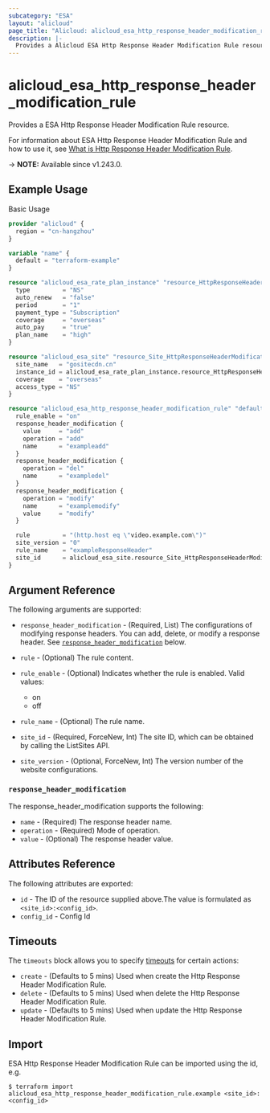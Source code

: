 ```yaml
---
subcategory: "ESA"
layout: "alicloud"
page_title: "Alicloud: alicloud_esa_http_response_header_modification_rule"
description: |-
  Provides a Alicloud ESA Http Response Header Modification Rule resource.
---
```


# alicloud_esa_http_response_header_modification_rule

Provides a ESA Http Response Header Modification Rule resource.



For information about ESA Http Response Header Modification Rule and how to use it, see [What is Http Response Header Modification Rule](https://www.alibabacloud.com/help/en/).

-> **NOTE:** Available since v1.243.0.

## Example Usage

Basic Usage

```terraform
provider "alicloud" {
  region = "cn-hangzhou"
}

variable "name" {
  default = "terraform-example"
}

resource "alicloud_esa_rate_plan_instance" "resource_HttpResponseHeaderModificationRule_example" {
  type         = "NS"
  auto_renew   = "false"
  period       = "1"
  payment_type = "Subscription"
  coverage     = "overseas"
  auto_pay     = "true"
  plan_name    = "high"
}

resource "alicloud_esa_site" "resource_Site_HttpResponseHeaderModificationRule_example" {
  site_name   = "gositecdn.cn"
  instance_id = alicloud_esa_rate_plan_instance.resource_HttpResponseHeaderModificationRule_example.id
  coverage    = "overseas"
  access_type = "NS"
}

resource "alicloud_esa_http_response_header_modification_rule" "default" {
  rule_enable = "on"
  response_header_modification {
    value     = "add"
    operation = "add"
    name      = "exampleadd"
  }
  response_header_modification {
    operation = "del"
    name      = "exampledel"
  }
  response_header_modification {
    operation = "modify"
    name      = "examplemodify"
    value     = "modify"
  }

  rule         = "(http.host eq \"video.example.com\")"
  site_version = "0"
  rule_name    = "exampleResponseHeader"
  site_id      = alicloud_esa_site.resource_Site_HttpResponseHeaderModificationRule_example.id
}
```

## Argument Reference

The following arguments are supported:
* `response_header_modification` - (Required, List) The configurations of modifying response headers. You can add, delete, or modify a response header. See [`response_header_modification`](#response_header_modification) below.
* `rule` - (Optional) The rule content.
* `rule_enable` - (Optional) Indicates whether the rule is enabled. Valid values:

  - on
  - off
* `rule_name` - (Optional) The rule name.
* `site_id` - (Required, ForceNew, Int) The site ID, which can be obtained by calling the ListSites API.
* `site_version` - (Optional, ForceNew, Int) The version number of the website configurations.

### `response_header_modification`

The response_header_modification supports the following:
* `name` - (Required) The response header name.
* `operation` - (Required) Mode of operation.
* `value` - (Optional) The response header value.

## Attributes Reference

The following attributes are exported:
* `id` - The ID of the resource supplied above.The value is formulated as `<site_id>:<config_id>`.
* `config_id` - Config Id

## Timeouts

The `timeouts` block allows you to specify [timeouts](https://www.terraform.io/docs/configuration-0-11/resources.html#timeouts) for certain actions:
* `create` - (Defaults to 5 mins) Used when create the Http Response Header Modification Rule.
* `delete` - (Defaults to 5 mins) Used when delete the Http Response Header Modification Rule.
* `update` - (Defaults to 5 mins) Used when update the Http Response Header Modification Rule.

## Import

ESA Http Response Header Modification Rule can be imported using the id, e.g.

```shell
$ terraform import alicloud_esa_http_response_header_modification_rule.example <site_id>:<config_id>
```